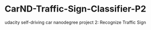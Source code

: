 # CarND-Traffic-Sign-Classifier-P2
udacity self-driving car nanodegree project 2: Recognize Traffic Sign
